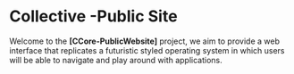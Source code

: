 # Collective -Public Site

Welcome to the **[CCore-PublicWebsite]** project, we aim to provide a web interface that replicates a futuristic styled operating system in which users will be able to navigate and play around with applications. 
